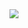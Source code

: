 
<img align="left" src="https://github-readme-stats.vercel.app/api?username=TheoKlein&count_private=true&show_icons=true" />
